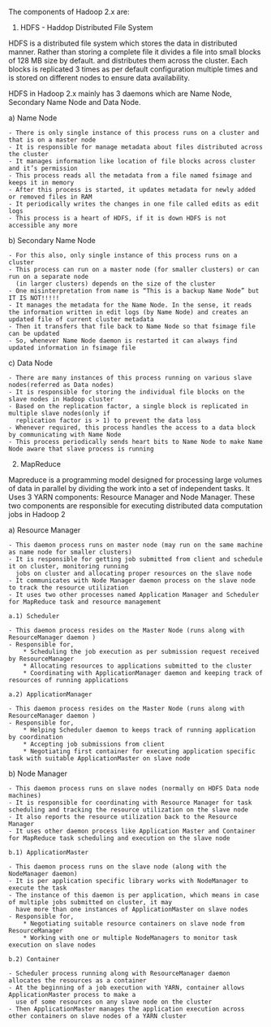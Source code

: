 The components of Hadoop 2.x are:

1) HDFS - Haddop Distributed File System

 HDFS is a distributed file system which stores the data in distributed manner. 
 Rather than storing a complete file it divides a file into small blocks of 128 MB size by default.
 and distributes them across the cluster. Each blocks is replicated 3 times as per default configuration 
 multiple times and is stored on different nodes to ensure data availability. 

 HDFS in Hadoop 2.x mainly has 3 daemons which are Name Node, Secondary Name Node and Data Node.

 a) Name Node

    - There is only single instance of this process runs on a cluster and that is on a master node
    - It is responsible for manage metadata about files distributed across the cluster
    - It manages information like location of file blocks across cluster and it’s permission
    - This process reads all the metadata from a file named fsimage and keeps it in memory
    - After this process is started, it updates metadata for newly added or removed files in RAM
    - It periodically writes the changes in one file called edits as edit logs
    - This process is a heart of HDFS, if it is down HDFS is not accessible any more

 b) Secondary Name Node

    - For this also, only single instance of this process runs on a cluster
    - This process can run on a master node (for smaller clusters) or can run on a separate node 
      (in larger clusters) depends on the size of the cluster
    - One misinterpretation from name is “This is a backup Name Node” but IT IS NOT!!!!!
    - It manages the metadata for the Name Node. In the sense, it reads the information written in edit logs (by Name Node) and creates an updated file of current cluster metadata
    - Then it transfers that file back to Name Node so that fsimage file can be updated
    - So, whenever Name Node daemon is restarted it can always find updated information in fsimage file

 c) Data Node

    - There are many instances of this process running on various slave nodes(referred as Data nodes)
    - It is responsible for storing the individual file blocks on the slave nodes in Hadoop cluster
    - Based on the replication factor, a single block is replicated in multiple slave nodes(only if 
      replication factor is > 1) to prevent the data loss
    - Whenever required, this process handles the access to a data block by communicating with Name Node
    - This process periodically sends heart bits to Name Node to make Name Node aware that slave process is running


2) MapReduce 
 
 Mapreduce is a programming model designed for processing large volumes of data in parallel by dividing the work into a 
 set of independent tasks. It Uses 3 YARN components: Resource Manager and Node Manager. These two components are responsible 
 for executing distributed data computation jobs in Hadoop 2

 a) Resource Manager

    - This daemon process runs on master node (may run on the same machine as name node for smaller clusters)
    - It is responsible for getting job submitted from client and schedule it on cluster, monitoring running 
      jobs on cluster and allocating proper resources on the slave node
    - It communicates with Node Manager daemon process on the slave node to track the resource utilization
    - It uses two other processes named Application Manager and Scheduler for MapReduce task and resource management
 
    a.1) Scheduler

    - This daemon process resides on the Master Node (runs along with ResourceManager daemon )
    - Responsible for,
        * Scheduling the job execution as per submission request received by ResourceManager
        * Allocating resources to applications submitted to the cluster
        * Coordinating with ApplicationManager daemon and keeping track of resources of running applications

    a.2) ApplicationManager

    - This daemon process resides on the Master Node (runs along with ResourceManager daemon )
    - Responsible for,
        * Helping Scheduler daemon to keeps track of running application by coordination
        * Accepting job submissions from client
        * Negotiating first container for executing application specific task with suitable ApplicationMaster on slave node


 b) Node Manager

    - This daemon process runs on slave nodes (normally on HDFS Data node machines)
    - It is responsible for coordinating with Resource Manager for task scheduling and tracking the resource utilization on the slave node
    - It also reports the resource utilization back to the Resource Manager
    - It uses other daemon process like Application Master and Container for MapReduce task scheduling and execution on the slave node

    b.1) ApplicationMaster

    - This daemon process runs on the slave node (along with the NodeManager daemon)
    - It is per application specific library works with NodeManager to execute the task
    - The instance of this daemon is per application, which means in case of multiple jobs submitted on cluster, it may 
      have more than one instances of ApplicationMaster on slave nodes
    - Responsible for,
        * Negotiating suitable resource containers on slave node from ResourceManager
        * Working with one or multiple NodeManagers to monitor task execution on slave nodes

    b.2) Container

    - Scheduler process running along with ResourceManager daemon allocates the resources as a container
    - At the beginning of a job execution with YARN, container allows ApplicationMaster process to make a 
      use of some resources on any slave node on the cluster
    - Then ApplicationMaster manages the application execution across other containers on slave nodes of a YARN cluster

